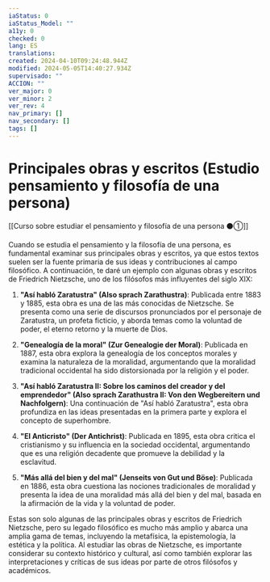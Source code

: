 ```yaml
---
iaStatus: 0
iaStatus_Model: ""
a11y: 0
checked: 0
lang: ES
translations: 
created: 2024-04-10T09:24:48.944Z
modified: 2024-05-05T14:40:27.934Z
supervisado: ""
ACCION: ""
ver_major: 0
ver_minor: 2
ver_rev: 4
nav_primary: []
nav_secondary: []
tags: []
---
```

# Principales obras y escritos (Estudio pensamiento y filosofía de una persona)

[[Curso sobre estudiar el pensamiento y filosofía de una persona ⚫①]]

Cuando se estudia el pensamiento y la filosofía de una persona, es fundamental examinar sus principales obras y escritos, ya que estos textos suelen ser la fuente primaria de sus ideas y contribuciones al campo filosófico. A continuación, te daré un ejemplo con algunas obras y escritos de Friedrich Nietzsche, uno de los filósofos más influyentes del siglo XIX:

1. **"Así habló Zaratustra" (Also sprach Zarathustra)**: Publicada entre 1883 y 1885, esta obra es una de las más conocidas de Nietzsche. Se presenta como una serie de discursos pronunciados por el personaje de Zaratustra, un profeta ficticio, y aborda temas como la voluntad de poder, el eterno retorno y la muerte de Dios.

2. **"Genealogía de la moral" (Zur Genealogie der Moral)**: Publicada en 1887, esta obra explora la genealogía de los conceptos morales y examina la naturaleza de la moralidad, argumentando que la moralidad tradicional occidental ha sido distorsionada por la religión y el poder.

3. **"Así habló Zaratustra II: Sobre los caminos del creador y del emprendedor" (Also sprach Zarathustra II: Von den Wegbereitern und Nachfolgern)**: Una continuación de "Así habló Zaratustra", esta obra profundiza en las ideas presentadas en la primera parte y explora el concepto de superhombre.

4. **"El Anticristo" (Der Antichrist)**: Publicada en 1895, esta obra critica el cristianismo y su influencia en la sociedad occidental, argumentando que es una religión decadente que promueve la debilidad y la esclavitud.

5. **"Más allá del bien y del mal" (Jenseits von Gut und Böse)**: Publicada en 1886, esta obra cuestiona las nociones tradicionales de moralidad y presenta la idea de una moralidad más allá del bien y del mal, basada en la afirmación de la vida y la voluntad de poder.

Estas son solo algunas de las principales obras y escritos de Friedrich Nietzsche, pero su legado filosófico es mucho más amplio y abarca una amplia gama de temas, incluyendo la metafísica, la epistemología, la estética y la política. Al estudiar las obras de Nietzsche, es importante considerar su contexto histórico y cultural, así como también explorar las interpretaciones y críticas de sus ideas por parte de otros filósofos y académicos.